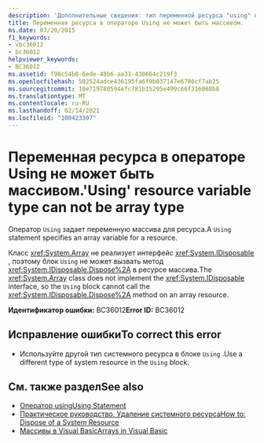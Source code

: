 ```yaml
---
description: 'Дополнительные сведения: тип переменной ресурса "using" не может быть массивным типом'
title: Переменная ресурса в операторе Using не может быть массивом.
ms.date: 07/20/2015
f1_keywords:
- vbc36012
- bc36012
helpviewer_keywords:
- BC36012
ms.assetid: f98c54b0-6ede-48b6-aa31-438664c219f3
ms.openlocfilehash: 502524adce436195fa6f9b037147e6780cf7ab25
ms.sourcegitcommit: 10e719780594efc781b15295e499c66f316068b8
ms.translationtype: MT
ms.contentlocale: ru-RU
ms.lasthandoff: 02/14/2021
ms.locfileid: "100423307"
---
```

# <a name="using-resource-variable-type-can-not-be-array-type"></a><span data-ttu-id="695b9-103">Переменная ресурса в операторе Using не может быть массивом.</span><span class="sxs-lookup"><span data-stu-id="695b9-103">'Using' resource variable type can not be array type</span></span>

<span data-ttu-id="695b9-104">Оператор `Using` задает переменную массива для ресурса.</span><span class="sxs-lookup"><span data-stu-id="695b9-104">A `Using` statement specifies an array variable for a resource.</span></span>  
  
 <span data-ttu-id="695b9-105">Класс <xref:System.Array> не реализует интерфейс <xref:System.IDisposable> , поэтому блок `Using` не может вызвать метод <xref:System.IDisposable.Dispose%2A> в ресурсе массива.</span><span class="sxs-lookup"><span data-stu-id="695b9-105">The <xref:System.Array> class does not implement the <xref:System.IDisposable> interface, so the `Using` block cannot call the <xref:System.IDisposable.Dispose%2A> method on an array resource.</span></span>  
  
 <span data-ttu-id="695b9-106">**Идентификатор ошибки:** BC36012</span><span class="sxs-lookup"><span data-stu-id="695b9-106">**Error ID:** BC36012</span></span>  
  
## <a name="to-correct-this-error"></a><span data-ttu-id="695b9-107">Исправление ошибки</span><span class="sxs-lookup"><span data-stu-id="695b9-107">To correct this error</span></span>  
  
- <span data-ttu-id="695b9-108">Используйте другой тип системного ресурса в блоке `Using` .</span><span class="sxs-lookup"><span data-stu-id="695b9-108">Use a different type of system resource in the `Using` block.</span></span>  
  
## <a name="see-also"></a><span data-ttu-id="695b9-109">См. также раздел</span><span class="sxs-lookup"><span data-stu-id="695b9-109">See also</span></span>

- [<span data-ttu-id="695b9-110">Оператор using</span><span class="sxs-lookup"><span data-stu-id="695b9-110">Using Statement</span></span>](../language-reference/statements/using-statement.md)
- [<span data-ttu-id="695b9-111">Практическое руководство. Удаление системного ресурса</span><span class="sxs-lookup"><span data-stu-id="695b9-111">How to: Dispose of a System Resource</span></span>](../programming-guide/language-features/control-flow/how-to-dispose-of-a-system-resource.md)
- [<span data-ttu-id="695b9-112">Массивы в Visual Basic</span><span class="sxs-lookup"><span data-stu-id="695b9-112">Arrays in Visual Basic</span></span>](../programming-guide/language-features/arrays/index.md)
